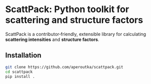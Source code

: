 # ScattPack: Python toolkit for scattering and structure factors

ScattPack is a contributor‑friendly, extensible library for calculating **scattering intensities** and **structure factors**.  

## Installation

```bash
git clone https://github.com/aperoutka/scattpack.git
cd scattpack
pip install .

